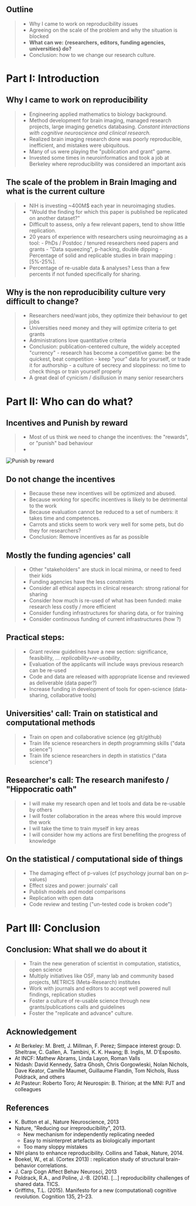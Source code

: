 ## Outline
     
> * Why I came to work on reproducibility issues
> * Agreeing on the scale of the problem and why the situation is blocked 
> * __What can we: {researchers, editors, funding agencies, universities} do?__
> * Conclusion: how to we change our research culture. 

# Part I: Introduction

## Why I came to work on reproducibility 

> * Engineering applied mathematics to biology background.
> * Method development for brain imaging, managed research projects, large imaging genetics databasing. _Constant interactions with cognitive neuroscience and clinical research._
> * Realized brain imaging research done was poorly reproducible, inefficient, and mistakes were ubiquitous.
> * Many of us were playing the "publication and grant" game.
> * Invested some times in neuroinformatics and took a job at Berkeley where reproducibility was considered an important axis

## The scale of the problem in Brain Imaging and what is the current culture

> * NIH is investing ~400M$ each year in neuroimaging studies.
> * "Would the finding for which this paper is published be replicated on another dataset?" 
> * Difficult to assess, only a few relevant papers, tend to show little replication.
> * 20 years of experience with researchers using neuroimaging as a tool:
    - PhDs / Postdoc / tenured researchers need papers and grants
    - "Data squeezing", p-hacking, double dipping 
    - Percentage of solid and replicable studies in brain mapping : [5%-25%]. 
> * Percentage of re-usable data & analyses? Less than a few percents if not funded specifically for sharing. 

## Why is the non reproducibility culture very difficult to change?

> * Researchers need/want jobs, they optimize their behaviour to get jobs 
> * Universities need money and they will optimize criteria to get grants 
> * Administrations love quantitative criteria
> * Conclusion: publication-centered culture, the widely accepted "currency" 
    - research has become a competitive game: be the quickest, beat competition 
    - keep "your" data for yourself, or trade it for authorship 
    - a culture of secrecy and sloppiness: no time to check things or train yourself properly
> * A great deal of cynicism / disillusion in many senior researchers 

# Part II: Who can do what? 

## Incentives and Punish by reward

> * Most of us think we need to change the incentives: the "rewards", or "punish" bad behaviour
> * <div style="float:center" markdown="1">
  ![Punish by reward](./img/punish_by_reward_d1200s50.jpg)
    </div>

<!-- 
I dont think that's the case. The pb with this way of thinking demonstrated by "punish by reward" is that rewarding people for certain type of works takes away the interest of the work itself and people less committed to it. Currently, we reward the work with the paper currency, and this tends to change the nature of our work to get more currency. We optimize numbers. 
-->

## Do not change the incentives

> * Because these new incentives will be optimized and abused.
> * Because working for specific incentives is likely to be detrimental to the work
> * Because evaluation cannot be reduced to a set of numbers: it takes time and competences. 
> * Carrots and sticks seem to work very well for some pets, but do they for researchers?
> * Conclusion: Remove incentives as far as possible

## Mostly the funding agencies' call 

> * Other "stakeholders" are stuck in local minima, or need to feed their kids
> * Funding agencies have the less constraints 
> * Consider all ethical aspects in clinical research: strong rational for sharing 
> * Consider how much is re-used of what has been funded: make research less costly / more efficient
> * Consider funding infrastructures for sharing data, or for training
> * Consider continuous funding of current infrastructures (how ?)

## Practical steps: 
> * Grant review guidelines have a new section: significance, feasibility, ... *replicability+re-usability*, 
> * Evaluation of the applicants will include ways previous research can be re-used
> * Code and data are released with appropriate license and reviewed as deliverable (data paper?)
> * Increase funding in development of tools for open-science (data-sharing, collaborative tools)

## Universities' call: Train on statistical and computational methods

> * Train on open and collaborative science (eg git/github)
> * Train life science researchers in depth programming skills  ("data science")
> * Train life science researchers in depth in statistics ("data science")

## Researcher's call: The research manifesto / "Hippocratic oath"

> * I will make my research open and let tools and data be re-usable by others 
> * I will foster collaboration in the areas where this would improve the work
> * I will take the time to train myself in key areas 
> * I will consider how my actions are first benefiting the progress of knowledge 

## On the statistical / computational side of things 

> * The damaging effect of p-values (cf psychology journal ban on p-values)
> * Effect sizes and power: journals' call
> * Publish models and model comparisons
> * Replication with open data
> * Code review and testing ("un-tested code is broken code") 

# Part III: Conclusion 

## Conclusion: What shall we do about it 

> * Train the new generation of scientist in computation, statistics, open science
> * Multiply initiatives like OSF, many lab and community based projects, METRICS (Meta-Research) institutes
> * Work with journals and editors to accept well powered null findings, replication studies
> * Foster a culture of re-usable science through new grants/publications calls and guidelines
> * Foster the "replicate and advance" culture. 


## Acknowledgement 

* At Berkeley: M. Brett, J. Millman, F. Perez; Simpace interest group:  D. Sheltraw, C. Gallen, A. Tambini, K. K. Hwang; B. Inglis, M. D'Esposito. 
* At INCF: Mathew Abrams, Linda Layon, Roman Valls
* Nidash: David Kennedy, Satra Ghosh, Chris Gorgowleski, Nolan Nichols, Dave Keator, Camille Maumet, Guillaume Flandin, Tom Nichols, Russ Poldrack, and others 
* At Pasteur: Roberto Toro; At Neurospin: B. Thirion; at the MNI: PJT and colleagues

## References

* K. Button et al., Nature Neuroscience, 2013
* Nature, "Reducing our irreproducibility", 2013.
    - New mechanism for independently replicating needed 
    - Easy to misinterpret artefacts as biologically important
    - Too many sloppy mistakes
* NIH plans to enhance reproducibility. Collins and Tabak, Nature, 2014.
* Boekel, W., et al. (Cortex 2013) : replication study of structural brain-behavior correlations.
* J. Carp Cogn Affect Behav Neurosci, 2013
* Poldrack, R.A., and Poline, J.-B. (2014). [...] reproducibility challenges of shared data. TICS.
* Griffiths, T.L. (2015). Manifesto for a new (computational) cognitive revolution. Cognition 135, 21–23.


<!-- begin_comment 

##  "Effective" approaches: research management laziness

> * recruiting committees: how can we make papers less important ?
> * reviewers : how do I review the code ? How do I see what has been done before?

## What about brain imaging ? Some - _but few_ - facts

> * Publication does not allow replication or to find methodological issues (J. Carp Cogn Affect Behav Neurosci, 2013): 

"For example, while Brown and Braver (2005) claimed that activation in the
anterior cingulate cortex (ACC) is sensitive to the likelihood of committing
an error, Nieuwenhuis, Tanja, Mars, Botvinick, and Hajcak (2007) reported no
relationship between ACC activation and error likelihood."

> * When attempted, replication is poor:  
  - Boekel, W., et al. (Cortex 2013) : replication study of structural brain-behavior correlations.
  - 5 studies, 17 findings: Bayesian analysis favored null hypothesis
  - But: only 36 subjects, while most original studies were better powered

> * Autism example: Toro et al., Corpus callosum size example. S. Bookheimer's examples (cereb. size, FFA, FC). 


<div class="notes">
 * Analysis of large databases showing low concordance of small sample group analysis (Thirion et al., 2007)

R Toro: 
    We conducted a meta-analysis of the literature which suggested a
    statistically significant difference. However, the studies included were
    heavily underpowered: on average only 20% power to detect differences of
    0.3 standard deviations, which makes it difficult to establish the reality
    of such a difference. We therefore studied the size of the corpus callosum
    among 694 subjects (328 patients, 366 controls) from the Abide cohort.
    Despite having achieved 99% power to detect statistically significant
    differences of 0.3 standard deviations, we did not observe any.
</div>


end_comment --> 

<!-- begin_notes
<div>
something big here
</div>
end_notes -->

